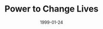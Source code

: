 ---
layout: message
category: message
series: "The Power of Money"
title: "Power to Change Lives"
date: 1999-01-24
audio-description: "Did you know that the Bible speaks about money more than almost any other subject? "
audio: ""
audio-title: "Power to Change Lives"
audio-duration: "&#58;"
---
